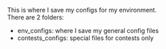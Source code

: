This is where I save my configs for my environment.<br>
There are 2 folders:
* env_configs: where I save my general config files
* contests_configs: special files for contests only
